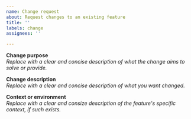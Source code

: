 ```yaml
---
name: Change request
about: Request changes to an existing feature
title: ''
labels: change
assignees: ''

---
```


**Change purpose**  
_Replace with a clear and concise description of what the change aims to solve or provide._

**Change description**  
_Replace with a clear and concise description of what you want changed._

**Context or environment**  
_Replace with a clear and consize description of the feature's specific context, if such exists._
